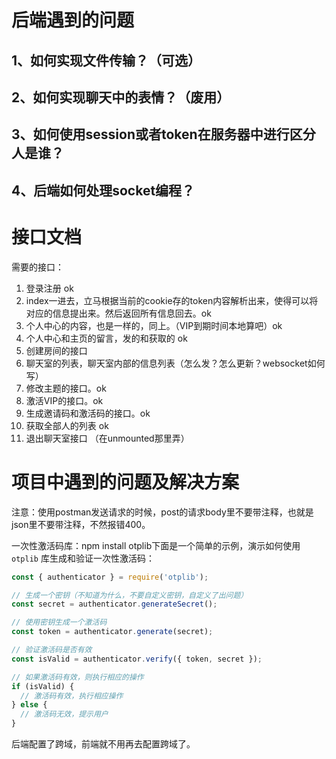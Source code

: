 # 后端遇到的问题

## 1、如何实现文件传输？（可选）



## 2、如何实现聊天中的表情？（废用）



## 3、如何使用session或者token在服务器中进行区分人是谁？



## 4、后端如何处理socket编程？

# 接口文档

需要的接口：

1. 登录注册   ok
2. index一进去，立马根据当前的cookie存的token内容解析出来，使得可以将对应的信息提出来。然后返回所有信息回去。ok
3. 个人中心的内容，也是一样的，同上。（VIP到期时间本地算吧）ok
4. 个人中心和主页的留言，发的和获取的 ok
5. 创建房间的接口
6. 聊天室的列表，聊天室内部的信息列表（怎么发？怎么更新？websocket如何写）
7. 修改主题的接口。ok
8. 激活VIP的接口。ok
9. 生成邀请码和激活码的接口。ok
10. 获取全部人的列表 ok
11. 退出聊天室接口 （在unmounted那里弄） 

# 项目中遇到的问题及解决方案

注意：使用postman发送请求的时候，post的请求body里不要带注释，也就是json里不要带注释，不然报错400。

一次性激活码库：npm install otplib下面是一个简单的示例，演示如何使用 `otplib` 库生成和验证一次性激活码：

```javascript
const { authenticator } = require('otplib');

// 生成一个密钥（不知道为什么，不要自定义密钥，自定义了出问题）
const secret = authenticator.generateSecret();

// 使用密钥生成一个激活码
const token = authenticator.generate(secret);

// 验证激活码是否有效
const isValid = authenticator.verify({ token, secret });

// 如果激活码有效，则执行相应的操作
if (isValid) {
  // 激活码有效，执行相应操作
} else {
  // 激活码无效，提示用户
}
```

后端配置了跨域，前端就不用再去配置跨域了。
